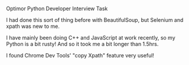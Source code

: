 Optimor Python Developer Interview Task

I had done this sort of thing before with BeautifulSoup, but Selenium and xpath was new to me.

I have mainly been doing C++ and JavaScript at work recently, so my Python is a bit rusty! And so it took me a bit longer than 1.5hrs.

I found Chrome Dev Tools' "copy Xpath" feature very useful!

